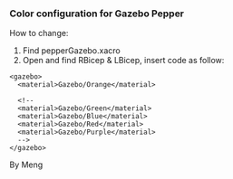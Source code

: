 ### Color configuration for Gazebo Pepper

How to change:

1. Find pepperGazebo.xacro
2. Open and find RBicep & LBicep, insert code as follow:
```
<gazebo>
  <material>Gazebo/Orange</material>
  
  <!--
  <material>Gazebo/Green</material>
  <material>Gazebo/Blue</material>
  <material>Gazebo/Red</material>
  <material>Gazebo/Purple</material>
  -->
</gazebo> 
```

By Meng
